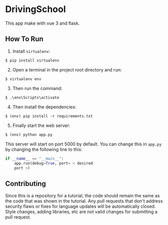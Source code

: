 # DrivingSchool

This app make with vue 3 and flask.

## How To Run

1. Install `virtualenv`:

```
$ pip install virtualenv
```

2. Open a terminal in the project root directory and run:

```
$ virtualenv env
```

3. Then run the command:

```
$ .\env\Scripts\activate
```

4. Then install the dependencies:

```
$ (env) pip install -r requirements.txt
```

5. Finally start the web server:

```
$ (env) python app.py
```

This server will start on port 5000 by default. You can change this in `app.py` by changing the following line to this:

```python
if __name__ == "__main__":
    app.run(debug=True, port= < desired
    port >)
```

## Contributing

Since this is a repository for a tutorial, the code should remain the same as the code that was shown in the tutorial.
Any pull requests that don't address security flaws or fixes for language updates will be automatically closed. Style
changes, adding libraries, etc are not valid changes for submitting a pull request.
